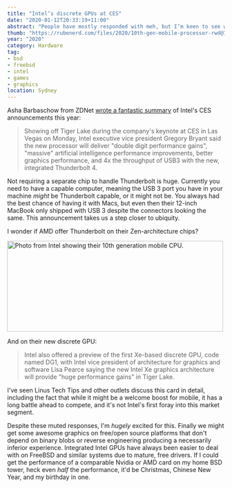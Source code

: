 ```yaml
---
title: "Intel’s discrete GPUs at CES"
date: "2020-01-12T20:33:19+11:00"
abstract: "People have mostly responded with meh, but I’m keen to see where this goes."
thumb: "https://rubenerd.com/files/2020/10th-gen-mobile-processor-rwd@1x.jpg"
year: "2020"
category: Hardware
tag:
- bsd
- freebsd
- intel
- games
- graphics
location: Sydney
---
```

Asha Barbaschow from ZDNet [wrote a fantastic summary](https://www.zdnet.com/article/ces-2020-intel-previews-tiger-lake-mobile-processors-and-discrete-gpu/) of Intel's CES announcements this year:

> Showing off Tiger Lake during the company's keynote at CES in Las Vegas on Monday, Intel executive vice president Gregory Bryant said the new processor will deliver "double digit performance gains", "massive" artificial intelligence performance improvements, better graphics performance, and 4x the throughput of USB3 with the new, integrated Thunderbolt 4.

Not requiring a separate chip to handle Thunderbolt is huge. Currently you need to have a capable computer, meaning the USB 3 port you have in your machine *might* be Thunderbolt capable, or it might not be. You always had the best chance of having it with Macs, but even then their 12-inch MacBook only shipped with USB 3 despite the connectors looking the same. This announcement takes us a step closer to ubiquity.

I wonder if AMD offer Thunderbolt on their Zen-architecture chips?

<p><img src="https://rubenerd.com/files/2020/10th-gen-mobile-processor-rwd@1x.jpg" srcset="https://rubenerd.com/files/2020/10th-gen-mobile-processor-rwd@1x.jpg 1x, https://rubenerd.com/files/2020/10th-gen-mobile-processor-rwd@2x.jpg 2x" alt="Photo from Intel showing their 10th generation mobile CPU." style="width:500px; height:210px;" /></p>

And on their new discrete GPU:

> Intel also offered a preview of the first Xe-based discrete GPU, code named DG1, with Intel vice president of architecture for graphics and software Lisa Pearce saying the new Intel Xe graphics architecture will provide "huge performance gains" in Tiger Lake.

I've seen Linus Tech Tips and other outlets discuss this card in detail, including the fact that while it might be a welcome boost for mobile, it has a long battle ahead to compete, and it's not Intel's first foray into this market segment.

Despite these muted responses, I'm *hugely* excited for this. Finally we might get some awesome graphics on free/open source platforms that don't depend on binary blobs or reverse engineering producing a necessarily inferior experience. Integrated Intel GPUs have always been easier to deal with on FreeBSD and similar systems due to mature, free drivers. If I could get the performance of a comparable Nvidia or AMD card on my home BSD tower, heck even *half* the performance, it'd be Christmas, Chinese New Year, and my birthday in one.


